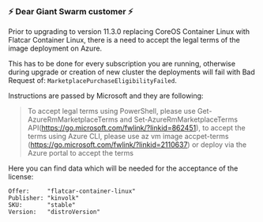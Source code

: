 ### :zap: Dear Giant Swarm customer :zap:

Prior to upgrading to version 11.3.0 replacing CoreOS Container Linux with Flatcar Container Linux, there is a need to accept the legal terms of the image deployment on Azure.

This has to be done for every subscription you are running, otherwise during upgrade or creation of new cluster the deployments will fail with Bad Request of: ```MarketplacePurchaseEligibilityFailed```.


Instructions are passed by Microsoft and they are following:

> To accept legal terms using PowerShell, please use Get-AzureRmMarketplaceTerms and Set-AzureRmMarketplaceTerms API(https://go.microsoft.com/fwlink/?linkid=862451), 
to accept the terms using Azure CLI, please use az vm image accpet-terms (https://go.microsoft.com/fwlink/?linkid=2110637) or deploy via the Azure portal to accept the terms
>

Here you can find data which will be needed for the acceptance of the license:
```
Offer:     "flatcar-container-linux"
Publisher: "kinvolk"
SKU:       "stable"
Version:   "distroVersion"
